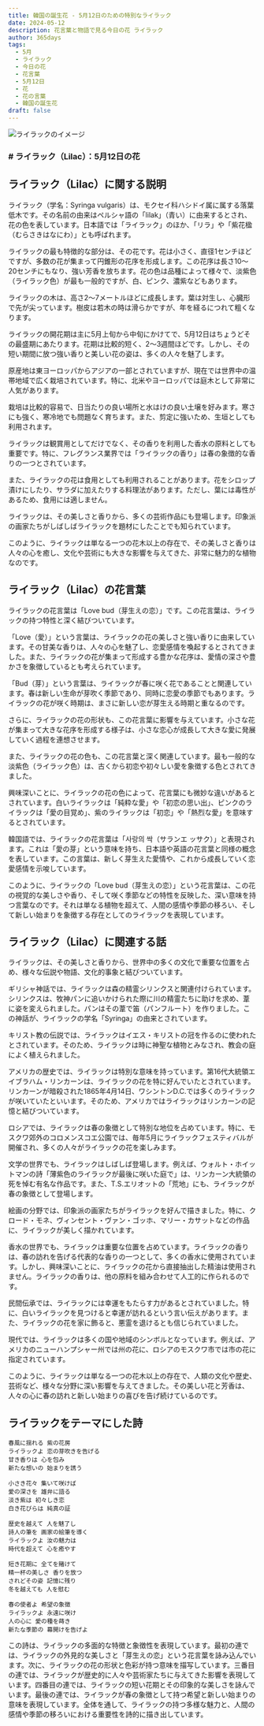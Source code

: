 ```yaml
---
title: 韓国の誕生花 - 5月12日のための特別なライラック
date: 2024-05-12
description: 花言葉と物語で見る今日の花 ライラック
author: 365days
tags:
  - 5月
  - ライラック
  - 今日の花
  - 花言葉
  - 5月12日
  - 花
  - 花の言葉
  - 韓国の誕生花
draft: false
---
```




![ライラックのイメージ](https://cdn.pixabay.com/photo/2019/05/05/21/02/lilac-4181712_1280.jpg#center#center)


### # ライラック（Lilac）：5月12日の花

## ライラック（Lilac）に関する説明

ライラック（学名：Syringa vulgaris）は、モクセイ科ハシドイ属に属する落葉低木です。その名前の由来はペルシャ語の「lilak」（青い）に由来するとされ、花の色を表しています。日本語では「ライラック」のほか、「リラ」や「紫花楹（むらさきはなにわ）」とも呼ばれます。

ライラックの最も特徴的な部分は、その花です。花は小さく、直径1センチほどですが、多数の花が集まって円錐形の花序を形成します。この花序は長さ10〜20センチにもなり、強い芳香を放ちます。花の色は品種によって様々で、淡紫色（ライラック色）が最も一般的ですが、白、ピンク、濃紫などもあります。

ライラックの木は、高さ2〜7メートルほどに成長します。葉は対生し、心臓形で先が尖っています。樹皮は若木の時は滑らかですが、年を経るにつれて粗くなります。

ライラックの開花期は主に5月上旬から中旬にかけてで、5月12日はちょうどその最盛期にあたります。花期は比較的短く、2〜3週間ほどです。しかし、その短い期間に放つ強い香りと美しい花の姿は、多くの人々を魅了します。

原産地は東ヨーロッパからアジアの一部とされていますが、現在では世界中の温帯地域で広く栽培されています。特に、北米やヨーロッパでは庭木として非常に人気があります。

栽培は比較的容易で、日当たりの良い場所と水はけの良い土壌を好みます。寒さにも強く、寒冷地でも問題なく育ちます。また、剪定に強いため、生垣としても利用されます。

ライラックは観賞用としてだけでなく、その香りを利用した香水の原料としても重要です。特に、フレグランス業界では「ライラックの香り」は春の象徴的な香りの一つとされています。

また、ライラックの花は食用としても利用されることがあります。花をシロップ漬けにしたり、サラダに加えたりする料理法があります。ただし、葉には毒性があるため、食用には適しません。

ライラックは、その美しさと香りから、多くの芸術作品にも登場します。印象派の画家たちがしばしばライラックを題材にしたことでも知られています。

このように、ライラックは単なる一つの花木以上の存在で、その美しさと香りは人々の心を癒し、文化や芸術にも大きな影響を与えてきた、非常に魅力的な植物なのです。

## ライラック（Lilac）の花言葉

ライラックの花言葉は「Love bud（芽生えの恋）」です。この花言葉は、ライラックの持つ特性と深く結びついています。

「Love（愛）」という言葉は、ライラックの花の美しさと強い香りに由来しています。その甘美な香りは、人々の心を魅了し、恋愛感情を喚起するとされてきました。また、ライラックの花が集まって形成する豊かな花序は、愛情の深さや豊かさを象徴しているとも考えられています。

「Bud（芽）」という言葉は、ライラックが春に咲く花であることと関連しています。春は新しい生命が芽吹く季節であり、同時に恋愛の季節でもあります。ライラックの花が咲く時期は、まさに新しい恋が芽生える時期と重なるのです。

さらに、ライラックの花の形状も、この花言葉に影響を与えています。小さな花が集まって大きな花序を形成する様子は、小さな恋心が成長して大きな愛に発展していく過程を連想させます。

また、ライラックの花の色も、この花言葉と深く関連しています。最も一般的な淡紫色（ライラック色）は、古くから初恋や初々しい愛を象徴する色とされてきました。

興味深いことに、ライラックの花の色によって、花言葉にも微妙な違いがあるとされています。白いライラックは「純粋な愛」や「初恋の思い出」、ピンクのライラックは「愛の目覚め」、紫のライラックは「初恋」や「熱烈な愛」を意味するとされています。

韓国語では、ライラックの花言葉は「사랑의 싹（サランエ ッサク）」と表現されます。これは「愛の芽」という意味を持ち、日本語や英語の花言葉と同様の概念を表しています。この言葉は、新しく芽生えた愛情や、これから成長していく恋愛感情を示唆しています。

このように、ライラックの「Love bud（芽生えの恋）」という花言葉は、この花の視覚的な美しさや香り、そして咲く季節などの特性を反映した、深い意味を持つ言葉なのです。それは単なる植物を超えて、人間の感情や季節の移ろい、そして新しい始まりを象徴する存在としてのライラックを表現しています。

## ライラック（Lilac）に関連する話

ライラックは、その美しさと香りから、世界中の多くの文化で重要な位置を占め、様々な伝説や物語、文化的事象と結びついています。

ギリシャ神話では、ライラックは森の精霊シリンクスと関連付けられています。シリンクスは、牧神パンに追いかけられた際に川の精霊たちに助けを求め、葦に姿を変えられました。パンはその葦で笛（パンフルート）を作りました。この神話が、ライラックの学名「Syringa」の由来とされています。

キリスト教の伝説では、ライラックはイエス・キリストの冠を作るのに使われたとされています。そのため、ライラックは時に神聖な植物とみなされ、教会の庭によく植えられました。

アメリカの歴史では、ライラックは特別な意味を持っています。第16代大統領エイブラハム・リンカーンは、ライラックの花を特に好んでいたとされています。リンカーンが暗殺された1865年4月14日、ワシントンD.C.では多くのライラックが咲いていたといいます。そのため、アメリカではライラックはリンカーンの記憶と結びついています。

ロシアでは、ライラックは春の象徴として特別な地位を占めています。特に、モスクワ郊外のコロメンスコエ公園では、毎年5月にライラックフェスティバルが開催され、多くの人々がライラックの花を楽しみます。

文学の世界でも、ライラックはしばしば登場します。例えば、ウォルト・ホイットマンの詩「薄紫色のライラックが最後に咲いた庭で」は、リンカーン大統領の死を悼む有名な作品です。また、T.S.エリオットの「荒地」にも、ライラックが春の象徴として登場します。

絵画の分野では、印象派の画家たちがライラックを好んで描きました。特に、クロード・モネ、ヴィンセント・ヴァン・ゴッホ、マリー・カサットなどの作品に、ライラックが美しく描かれています。

香水の世界でも、ライラックは重要な位置を占めています。ライラックの香りは、春の訪れを告げる代表的な香りの一つとして、多くの香水に使用されています。しかし、興味深いことに、ライラックの花から直接抽出した精油は使用されません。ライラックの香りは、他の原料を組み合わせて人工的に作られるのです。

民間伝承では、ライラックには幸運をもたらす力があるとされていました。特に、白いライラックを見つけると幸運が訪れるという言い伝えがあります。また、ライラックの花を家に飾ると、悪霊を退けるとも信じられていました。

現代では、ライラックは多くの国や地域のシンボルとなっています。例えば、アメリカのニューハンプシャー州では州の花に、ロシアのモスクワ市では市の花に指定されています。

このように、ライラックは単なる一つの花木以上の存在で、人類の文化や歴史、芸術など、様々な分野に深い影響を与えてきました。その美しい花と芳香は、人々の心に春の訪れと新しい始まりの喜びを告げ続けているのです。

## ライラックをテーマにした詩

    春風に揺れる 紫の花房
    ライラックよ 恋の芽吹きを告げる
    甘き香りは 心を包み
    新たな想いの 始まりを誘う

    小さき花々 集いて咲けば
    愛の深さを 雄弁に語る
    淡き紫は 初々しき恋
    白き花びらは 純真の証

    歴史を越えて 人を魅了し
    詩人の筆を 画家の絵筆を導く
    ライラックよ 汝の魅力は
    時代を超えて 心を癒やす

    短き花期に 全てを賭けて
    精一杯の美しさ 香りを放つ
    されどその姿 記憶に残り
    冬を越えても 人を慰む

    春の使者よ 希望の象徴
    ライラックよ 永遠に咲け
    人の心に 愛の種を蒔き
    新たな季節の 幕開けを告げよ

この詩は、ライラックの多面的な特徴と象徴性を表現しています。最初の連では、ライラックの外見的な美しさと「芽生えの恋」という花言葉を詠み込んでいます。次に、ライラックの花の形状と色彩が持つ意味を描写しています。三番目の連では、ライラックが歴史的に人々や芸術家たちに与えてきた影響を表現しています。四番目の連では、ライラックの短い花期とその印象的な美しさを詠んでいます。最後の連では、ライラックが春の象徴として持つ希望と新しい始まりの意味を表現しています。全体を通して、ライラックの持つ多様な魅力と、人間の感情や季節の移ろいにおける重要性を詩的に描き出しています。